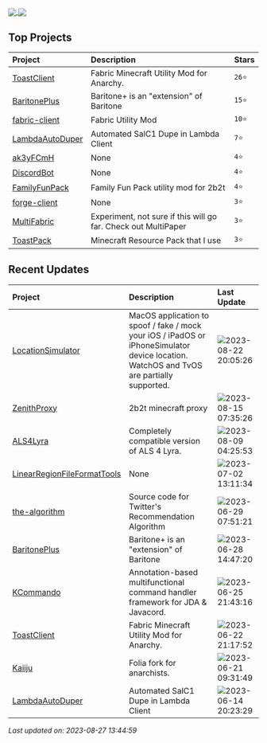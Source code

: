 
<!--<table cellspacing="0" cellpadding="0" style="border-collapse: collapse; border: none;">
<tr><td colspan="2" align="center">

<a href="https://git.io/streak-stats">
<img align="center" src="https://github-readme-streak-stats.herokuapp.com/?user=RemainingToast" />
</a>

</td></tr>
<tr><td>

<a href="https://github.com/anuraghazra/github-readme-stats">
<img align="center" src="https://github-readme-stats.vercel.app/api?username=RemainingToast&count_private=true&show_icons=true&bg_color=00000000&text_color=2B65CF&icon_color=2B65CF&title_color=2B65CF&hide_border=true" />
</a>

</td><td>

<a href="https://github.com/anuraghazra/github-readme-stats">
<img align="center" src="https://github-readme-stats.vercel.app/api/top-langs?username=RemainingToast&count_private=true&hide=tex,Rich%20Text%20Format&langs_count=10&layout=compact&bg_color=00000000&text_color=2B65CF&icon_color=2B65CF&title_color=2B65CF&hide_border=true&exclude_repo=Modellierung" />
</a>

</td></tr>
</table>-->


<a href="https://github.com/anuraghazra/github-readme-stats">
<img align="center" src="https://github-readme-stats.vercel.app/api?username=RemainingToast&count_private=true&show_icons=true&bg_color=00000000&text_color=2B65CF&icon_color=2B65CF&title_color=2B65CF&hide_border=true" />
</a>

<a href="https://github.com/anuraghazra/github-readme-stats">
<img align="center" src="https://github-readme-stats.vercel.app/api/top-langs?username=RemainingToast&count_private=true&hide=tex,Rich%20Text%20Format&langs_count=10&layout=compact&bg_color=00000000&text_color=2B65CF&icon_color=2B65CF&title_color=2B65CF&hide_border=true&exclude_repo=Modellierung" />
</a>

## Top Projects
|Project|Description|Stars|
|:--|:--|:--|
|[ToastClient](https://github.com/RemainingToast/ToastClient)|Fabric Minecraft Utility Mod for Anarchy.|`26⭐`|
|[BaritonePlus](https://github.com/RemainingToast/BaritonePlus)|Baritone+ is an "extension" of Baritone|`15⭐`|
|[fabric-client](https://github.com/RemainingToast/fabric-client)|Fabric Utility Mod|`10⭐`|
|[LambdaAutoDuper](https://github.com/RemainingToast/LambdaAutoDuper)|Automated SalC1 Dupe in Lambda Client|`7⭐`|
|[ak3yFCmH](https://github.com/RemainingToast/ak3yFCmH)|None|`4⭐`|
|[DiscordBot](https://github.com/RemainingToast/DiscordBot)|None|`4⭐`|
|[FamilyFunPack](https://github.com/RemainingToast/FamilyFunPack)|Family Fun Pack utility mod for 2b2t|`4⭐`|
|[forge-client](https://github.com/RemainingToast/forge-client)|None|`3⭐`|
|[MultiFabric](https://github.com/RemainingToast/MultiFabric)|Experiment, not sure if this will go far. Check out MultiPaper|`3⭐`|
|[ToastPack](https://github.com/RemainingToast/ToastPack)|Minecraft Resource Pack that I use|`3⭐`|

## Recent Updates
|Project|Description|Last Update|
|:--|:--|:--|
|[LocationSimulator](https://github.com/RemainingToast/LocationSimulator)|MacOS application to spoof / fake / mock your iOS / iPadOS or iPhoneSimulator device location.  WatchOS and TvOS are partially supported.|![2023-08-22 20:05:26](https://img.shields.io/badge/2023--08--22-20%3A05%3A26-brightgreen?style=flat-square)|
|[ZenithProxy](https://github.com/RemainingToast/ZenithProxy)|2b2t minecraft proxy|![2023-08-15 07:35:26](https://img.shields.io/badge/2023--08--15-07%3A35%3A26-brightgreen?style=flat-square)|
|[ALS4Lyra](https://github.com/RemainingToast/ALS4Lyra)|Completely compatible version of ALS 4 Lyra. |![2023-08-09 04:25:53](https://img.shields.io/badge/2023--08--09-04%3A25%3A53-brightgreen?style=flat-square)|
|[LinearRegionFileFormatTools](https://github.com/RemainingToast/LinearRegionFileFormatTools)|None|![2023-07-02 13:11:34](https://img.shields.io/badge/2023--07--02-13%3A11%3A34-brightgreen?style=flat-square)|
|[the-algorithm](https://github.com/RemainingToast/the-algorithm)|Source code for Twitter's Recommendation Algorithm|![2023-06-29 07:51:21](https://img.shields.io/badge/2023--06--29-07%3A51%3A21-brightgreen?style=flat-square)|
|[BaritonePlus](https://github.com/RemainingToast/BaritonePlus)|Baritone+ is an "extension" of Baritone|![2023-06-28 14:47:20](https://img.shields.io/badge/2023--06--28-14%3A47%3A20-brightgreen?style=flat-square)|
|[KCommando](https://github.com/RemainingToast/KCommando)|Annotation-based multifunctional command handler framework for JDA & Javacord.|![2023-06-25 21:43:16](https://img.shields.io/badge/2023--06--25-21%3A43%3A16-brightgreen?style=flat-square)|
|[ToastClient](https://github.com/RemainingToast/ToastClient)|Fabric Minecraft Utility Mod for Anarchy.|![2023-06-22 21:17:52](https://img.shields.io/badge/2023--06--22-21%3A17%3A52-brightgreen?style=flat-square)|
|[Kaiiju](https://github.com/RemainingToast/Kaiiju)|Folia fork for anarchists.|![2023-06-21 09:31:49](https://img.shields.io/badge/2023--06--21-09%3A31%3A49-brightgreen?style=flat-square)|
|[LambdaAutoDuper](https://github.com/RemainingToast/LambdaAutoDuper)|Automated SalC1 Dupe in Lambda Client|![2023-06-14 20:23:29](https://img.shields.io/badge/2023--06--14-20%3A23%3A29-brightgreen?style=flat-square)|



*Last updated on: 2023-08-27 13:44:59*

